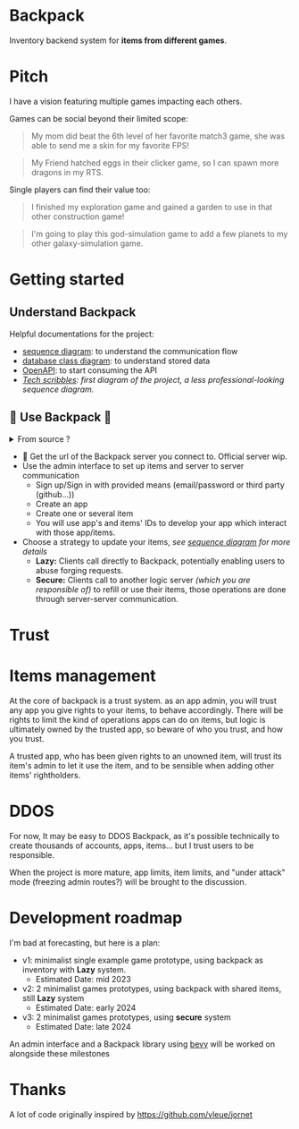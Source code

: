 # Backpack

Inventory backend system for **items from different games**.

# Pitch

I have a vision featuring multiple games impacting each others.

Games can be social beyond their limited scope:
> My mom did beat the 6th level of her favorite match3 game, she was able to send me a skin for my favorite FPS!

> My Friend hatched eggs in their clicker game, so I can spawn more dragons in my RTS.

Single players can find their value too:
> I finished my exploration game and gained a garden to use in that other construction game!

> I'm going to play this god-simulation game to add a few planets to my other galaxy-simulation game.

# Getting started

## Understand Backpack
Helpful documentations for the project:

- [sequence diagram](crates/backpack-server/docs/sequence.md): to understand the communication flow
- [database class diagram](crates/backpack-server/docs/database.md): to understand stored data
- [OpenAPI](crates/backpack-server/docs/openapi/openapi3_0.yaml): to start consuming the API
- *[Tech scribbles](Docs/Backpack.drawio.png): first diagram of the project, a less professional-looking sequence diagram.*


## :construction: Use Backpack :construction:

<details>
<summary>From source ?</summary>

- setup your secrets 
  - private key for biscuit
  - oauth third party
  - database connection
- start the backpack server

</details>

- :construction: Get the url of the Backpack server you connect to. Official server wip.
- Use the admin interface to set up items and server to server communication
  - Sign up/Sign in with provided means (email/password or third party (github...))
  - Create an app
  - Create one or several item
  - You will use app's and items' IDs to develop your app which interact with those app/items.
- Choose a strategy to update your items, *see [sequence diagram](crates/backpack-server/docs/sequence.md) for more details*
  - **Lazy:** Clients call directly to Backpack, potentially enabling users to abuse forging requests.
  - **Secure:** Clients call to another logic server *(which you are responsible of)* to refill or use their items, those operations are done through server-server communication.

# Trust

# Items management

At the core of backpack is a trust system. as an app admin, you will trust any app you give rights to your items, to behave accordingly. There will be rights to limit the kind of operations apps can do on items, but logic is ultimately owned by the trusted app, so beware of who you trust, and how you trust.

A trusted app, who has been given rights to an unowned item, will trust its item's admin to let it use the item, and to be sensible when adding other items' rightholders.

# DDOS

For now, It may be easy to DDOS Backpack, as it's possible technically to create thousands of accounts, apps, items... but I trust users to be responsible.

When the project is more mature, app limits, item limits, and "under attack" mode (freezing admin routes?) will be brought to the discussion.

# Development roadmap

I'm bad at forecasting, but here is a plan:

- v1: minimalist single example game prototype, using backpack as inventory with **Lazy** system.
  - Estimated Date: mid 2023
- v2: 2 minimalist games prototypes, using backpack with shared items, still **Lazy** system
  - Estimated Date: early 2024
- v3: 2 minimalist games prototypes, using **secure** system
  - Estimated Date: late 2024

An admin interface and a Backpack library using [bevy](https://bevyengine.org/) will be worked on alongside these milestones

# Thanks

A lot of code originally inspired by https://github.com/vleue/jornet